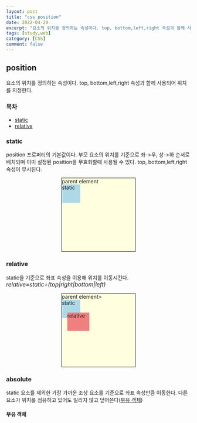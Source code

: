```yaml
---
layout: post
title: "css position"
date: 2022-04-20
excerpt: "요소의 위치를 정의하는 속성이다. top, bottom,left,right 속성과 함께 사용되어 위치를 지정한다."
tags: [study,web]
category: [CSS]
comment: false
---
```

## position 
요소의 위치를 정의하는 속성이다. top, bottom,left,right 속성과 함께 사용되어 위치를 지정한다. 
### 목차
* [static](#static)
* [relative](#relative)
### static
position 프로퍼티의 기본값이다. 부모 요소의 위치를 기준으로 좌->우, 상->하 순서로 배치되며 이미 설정된 position을 무효화할때 사용될 수 있다. top, bottom,left,right 속성이 무시된다.  
<div style="margin:auto;background-color:lightyellow;border:1px solid black;width:200px;height:200px;">parent element<div style="position:static;width:50px;height:50px;background-color:lightblue;">static</div></div>

### relative
static을 기준으로 좌표 속성을 이용해 위치를 이동시킨다. <br>
<span style="font-size:1.1em;font-style:italic;">relative=static+(top|right|bottom|left)</span><br>
<div style="margin:auto;background-color:lightyellow;border:1px solid black;width:200px;height:200px;">parent element><div style="position:static;width:50px;height:50px;background-color:lightblue;">static</div><div style="position:relative;width:60px;height:50px;
top:-15px;left:15px;background-color:lightcoral;">relative</div></div>

### absolute
static 요소를 제외한 가장 가까운 조상 요소를 기준으로 좌표 속성만큼 이동한다. 다른 요소가 위치를 점유하고 있어도 밀리지 않고 덮어쓴다([부유 객체](#부유-객체)) 
#### 부유 객체